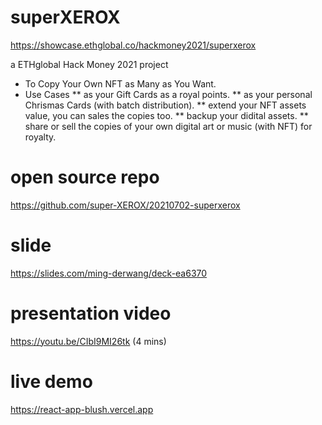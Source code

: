 # superXEROX
https://showcase.ethglobal.co/hackmoney2021/superxerox

a ETHglobal Hack Money 2021 project
* To Copy Your Own NFT as Many as You Want.
* Use Cases
** as your Gift Cards as a royal points.
** as your personal Chrismas Cards (with batch distribution).
** extend your NFT assets value, you can sales the copies too.
** backup your didital assets.
** share or sell the copies of your own digital art or music (with NFT) for royalty.

# open source repo
https://github.com/super-XEROX/20210702-superxerox

# slide
https://slides.com/ming-derwang/deck-ea6370

# presentation video
https://youtu.be/CIbI9MI26tk (4 mins)

# live demo
https://react-app-blush.vercel.app
